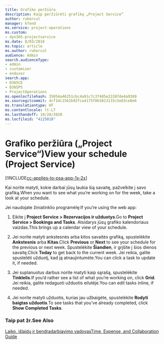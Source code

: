 ```yaml
---
title: Grafiko peržiūra
description: Kaip peržiūrėti grafiką „Project Service“
author: ruhercul
manager: kfend
ms.service: project-operations
ms.custom:
- dyn365-projectservice
ms.date: 8/03/2018
ms.topic: article
ms.author: ruhercul
audience: Admin
search.audienceType:
- admin
- customizer
- enduser
search.app:
- D365CE
- D365PS
- ProjectOperations
ms.openlocfilehash: 35054a46251cbc4a91c7c37405e22287de4a9389
ms.sourcegitcommit: 4cf1dc1561b92fca4175f0b3813133c5e63ce8e6
ms.translationtype: HT
ms.contentlocale: lt-LT
ms.lasthandoff: 10/28/2020
ms.locfileid: "4125818"
---
```

# <a name="view-your-schedule-project-service"></a><span data-ttu-id="01da6-103">Grafiko peržiūra („Project Service“)</span><span class="sxs-lookup"><span data-stu-id="01da6-103">View your schedule (Project Service)</span></span>

[!INCLUDE[cc-applies-to-psa-app-1x-2x](../includes/cc-applies-to-psa-app-1x-2x.md)]

<span data-ttu-id="01da6-104">Kai norite matyti, kokie darbai jūsų laukia šią savaitę, pažvelkite į savo grafiką.</span><span class="sxs-lookup"><span data-stu-id="01da6-104">When you want to see what you’re working on for the week, take a look at your schedule.</span></span>  
  
 <span data-ttu-id="01da6-105">Jei naudojate žiniatinklio programėlę:</span><span class="sxs-lookup"><span data-stu-id="01da6-105">If you’re using the web app:</span></span>  
  
1.  <span data-ttu-id="01da6-106">Eikite į **Project Service > Rezervacijos ir užduotys**.</span><span class="sxs-lookup"><span data-stu-id="01da6-106">Go to **Project Service > Bookings and Tasks**.</span></span> <span data-ttu-id="01da6-107">Atsidarys jūsų grafiko kalendoriaus vaizdas.</span><span class="sxs-lookup"><span data-stu-id="01da6-107">This brings up a calendar view of your schedule.</span></span>  
  
2.  <span data-ttu-id="01da6-108">Jei norite matyti ankstesnės arba kitos savaitės grafiką, spustelėkite **Ankstesnis** arba **Kitas**.</span><span class="sxs-lookup"><span data-stu-id="01da6-108">Click **Previous** or **Next** to see your schedule for the previous or next week.</span></span> <span data-ttu-id="01da6-109">Spustelėkite **Šiandien**, ir grįšite į šios dienos savaitę.</span><span class="sxs-lookup"><span data-stu-id="01da6-109">Click **Today** to get back to the current week.</span></span> <span data-ttu-id="01da6-110">Jei reikia, galite spustelėti užduotį, kad ją atnaujintumėte.</span><span class="sxs-lookup"><span data-stu-id="01da6-110">You can click a task to update it, if needed.</span></span>  
  
3.  <span data-ttu-id="01da6-111">Jei suplanuotus darbus norite matyti kaip sąrašą, spustelėkite **Tinklelis**.</span><span class="sxs-lookup"><span data-stu-id="01da6-111">If you’d rather see a list of what you’re working on, click **Grid**.</span></span> <span data-ttu-id="01da6-112">Jei reikia, galite redaguoti užduotis eilutėje.</span><span class="sxs-lookup"><span data-stu-id="01da6-112">You can edit tasks inline, if needed.</span></span>  
  
4.  <span data-ttu-id="01da6-113">Jei norite matyti užduotis, kurias jau užbaigėte, spustelėkite **Rodyti baigtas užduotis**.</span><span class="sxs-lookup"><span data-stu-id="01da6-113">To see tasks that you’ve already completed, click **Show Completed Tasks**.</span></span>  
  
### <a name="see-also"></a><span data-ttu-id="01da6-114">Taip pat žr.</span><span class="sxs-lookup"><span data-stu-id="01da6-114">See Also</span></span>  
 [<span data-ttu-id="01da6-115">Laiko, išlaidų ir bendradarbiavimo vadovas</span><span class="sxs-lookup"><span data-stu-id="01da6-115">Time, Expense, and Collaboration Guide</span></span>](../psa/time-expense-collaboration-guide.md)
